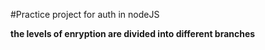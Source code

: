 #Practice project for auth in nodeJS 

**the levels of enryption are divided into different branches**
